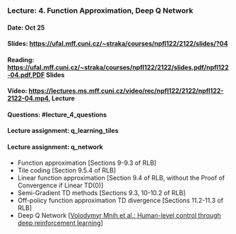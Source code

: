 ### Lecture: 4. Function Approximation, Deep Q Network
#### Date: Oct 25
#### Slides: https://ufal.mff.cuni.cz/~straka/courses/npfl122/2122/slides/?04
#### Reading: https://ufal.mff.cuni.cz/~straka/courses/npfl122/2122/slides.pdf/npfl122-04.pdf,PDF Slides
#### Video: https://lectures.ms.mff.cuni.cz/video/rec/npfl122/2122/npfl122-2122-04.mp4, Lecture
#### Questions: #lecture_4_questions
#### Lecture assignment: q_learning_tiles
#### Lecture assignment: q_network

- Function approximation [Sections 9-9.3 of RLB]
- Tile coding [Section 9.5.4 of RLB]
- Linear function approximation [Section 9.4 of RLB, without the Proof of Convergence if Linear TD(0)]
- Semi-Gradient TD methods [Sections 9.3, 10-10.2 of RLB]
- Off-policy function approximation TD divergence [Sections 11.2-11.3 of RLB]
- Deep Q Network [[Volodymyr Mnih et al.: Human-level control through deep reinforcement learning](https://storage.googleapis.com/deepmind-media/dqn/DQNNaturePaper.pdf)]
